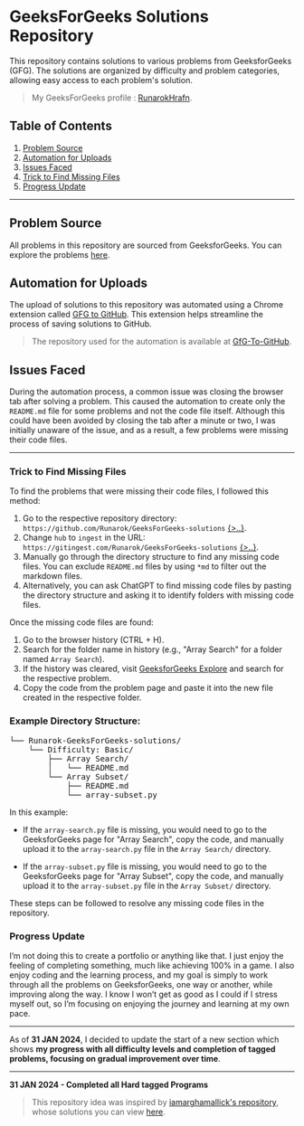 # GeeksForGeeks Solutions Repository

This repository contains solutions to various problems from GeeksforGeeks (GFG). The solutions are organized by difficulty and problem categories, allowing easy access to each problem's solution.
> My GeeksForGeeks profile : [RunarokHrafn](https://www.geeksforgeeks.org/user/runarokhrafn/).

## Table of Contents

1. [Problem Source](#problem-source)
2. [Automation for Uploads](#automation-for-uploads)
3. [Issues Faced](#issues-faced)
4. [Trick to Find Missing Files](#trick-to-find-missing-files)
5. [Progress Update](#progress-update)

---

## Problem Source

All problems in this repository are sourced from GeeksforGeeks. You can explore the problems [here](https://www.geeksforgeeks.org/explore?page=1&sortBy=difficulty).

## Automation for Uploads

The upload of solutions to this repository was automated using a Chrome extension called [GFG to GitHub](https://chromewebstore.google.com/detail/gfg-to-github/gojabhkegjnlnklkkpkglaembhlknkgk). This extension helps streamline the process of saving solutions to GitHub.
> The repository used for the automation is available at [GfG-To-GitHub](https://github.com/AtharvaNanavate/GfG-To-GitHub).

## Issues Faced

During the automation process, a common issue was closing the browser tab after solving a problem. This caused the automation to create only the `README.md` file for some problems and not the code file itself. Although this could have been avoided by closing the tab after a minute or two, I was initially unaware of the issue, and as a result, a few problems were missing their code files.

---

### Trick to Find Missing Files

To find the problems that were missing their code files, I followed this method:

1. Go to the respective repository directory: `https://github.com/Runarok/GeeksForGeeks-solutions` [{>..}](https://github.com/Runarok/GeeksForGeeks-solutions).
2. Change `hub` to `ingest` in the URL: `https://gitingest.com/Runarok/GeeksForGeeks-solutions` [{>..}](https://gitingest.com/Runarok/GeeksForGeeks-solutions).
3. Manually go through the directory structure to find any missing code files. You can exclude `README.md` files by using `*md` to filter out the markdown files.
4. Alternatively, you can ask ChatGPT to find missing code files by pasting the directory structure and asking it to identify folders with missing code files.

Once the missing code files are found:

1. Go to the browser history (CTRL + H).
2. Search for the folder name in history (e.g., "Array Search" for a folder named `Array Search`).
3. If the history was cleared, visit [GeeksforGeeks Explore](https://www.geeksforgeeks.org/explore?page=1&sortBy=difficulty) and search for the respective problem.
4. Copy the code from the problem page and paste it into the new file created in the respective folder.

### Example Directory Structure:
<pre>
└── Runarok-GeeksForGeeks-solutions/
    └── Difficulty: Basic/
        ├── Array Search/
        │   └── README.md
        └── Array Subset/
            ├── README.md
            └── array-subset.py
</pre>

In this example:

- If the `array-search.py` file is missing, you would need to go to the GeeksforGeeks page for "Array Search", copy the code, and manually upload it to the `array-search.py` file in the `Array Search/` directory.

- If the `array-subset.py` file is missing, you would need to go to the GeeksforGeeks page for "Array Subset", copy the code, and manually upload it to the `array-subset.py` file in the `Array Subset/` directory.

These steps can be followed to resolve any missing code files in the repository.

### Progress Update

I’m not doing this to create a portfolio or anything like that. I just enjoy the feeling of completing something, much like achieving 100% in a game. I also enjoy coding and the learning process, and my goal is simply to work through all the problems on GeeksforGeeks, one way or another, while improving along the way. I know I won’t get as good as I could if I stress myself out, so I’m focusing on enjoying the journey and learning at my own pace.

---

As of **31 JAN 2024**, I decided to update the start of a new section which shows **my progress with all difficulty levels and completion of tagged problems, focusing on gradual improvement over time**.

---

**31 JAN 2024 - Completed all Hard tagged Programs**

> This repository idea was inspired by [iamarghamallick's repository](https://github.com/iamarghamallick), whose solutions you can view [here](https://github.com/iamarghamallick/GeeksforGeeks-Solutions/tree/main).
